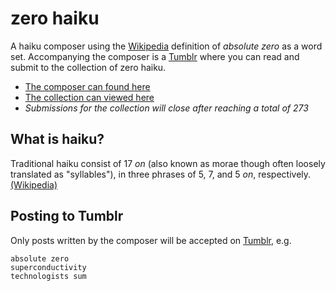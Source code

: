 # zero haiku

A haiku composer using the [Wikipedia](https://en.wikipedia.org/wiki/Absolute_zero) definition of *absolute zero* as a word set.
Accompanying the composer is a [Tumblr](https://zero-haiku.tumblr.com/) where you can read and submit to the collection of zero haiku.
* [The composer can found here](https://doommchips.github.io/sketches/zero/)
* [The collection can viewed here](https://zero-haiku.tumblr.com/)
* *Submissions for the collection will close after reaching a total of 273*

## What is haiku?

Traditional haiku consist of 17 *on* (also known as morae though often loosely translated as "syllables"), in three phrases of 5, 7, and 5 *on*, respectively. [(Wikipedia)](https://en.wikipedia.org/wiki/Haiku)

## Posting to Tumblr

Only posts written by the composer will be accepted on [Tumblr](https://zero-haiku.tumblr.com/submit), e.g.

```
absolute zero
superconductivity
technologists sum
```
